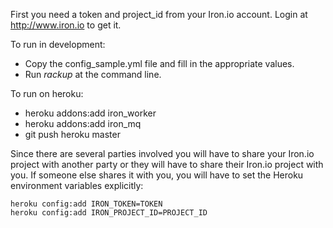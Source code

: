 First you need a token and project_id from your Iron.io account. Login at http://www.iron.io
to get it.

To run in development:

- Copy the config_sample.yml file and fill in the appropriate values.
- Run _rackup_ at the command line.

To run on heroku:

- heroku addons:add iron_worker
- heroku addons:add iron_mq
- git push heroku master

Since there are several parties involved you will have to share your Iron.io project with another party or they will have
to share their Iron.io project with you. If someone else shares it with you, you will have to set the Heroku environment
variables explicitly:

    heroku config:add IRON_TOKEN=TOKEN
    heroku config:add IRON_PROJECT_ID=PROJECT_ID

